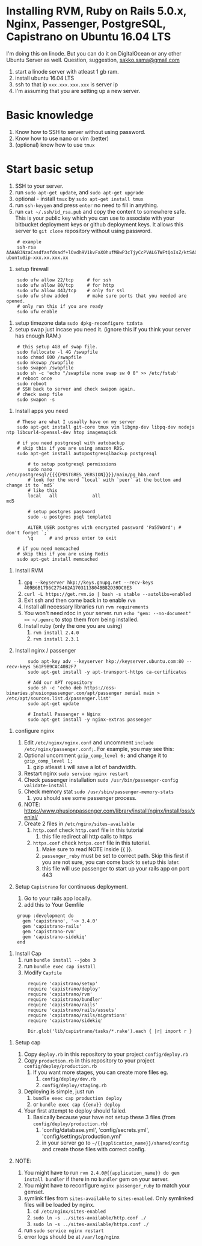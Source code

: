 # Installing RVM, Ruby on Rails 5.0.x, Nginx, Passenger, PostgreSQL, Capistrano on Ubuntu 16.04 LTS

I'm doing this on linode. But you can do it on DigitalOcean or any other Ubuntu Server as well.
Question, suggestion, sakko.sama@gmail.com

1. start a linode server with atleast 1 gb ram.
1. install ubuntu 16.04 LTS
1. ssh to that ip `xxx.xxx.xxx.xxx` is server ip
1. I'm assuming that you are setting up a new server.

# Basic knowledge

1. Know how to SSH to server without using password.
1. Know how to use nano or vim (better)
1. (optional) know how to use `tmux`

# Start basic setup

1. SSH to your server.
1. run `sudo apt-get update`, and `sudo apt-get upgrade`
1. optional - install `tmux` by `sudo apt-get install tmux`
1. run `ssh-keygen` and press `enter` no need to fill in anything.
1. run `cat ~/.ssh/id_rsa.pub` and copy the content to somewhere safe. This is your public key which you can use to associate with your bitbucket deployment keys or github deployment keys. It allows this server to `git clone` repository without using password.

````
    # example
    ssh-rsa AAAAB3NzaCasdfasfdsadf+lOvdh9V1kvFaX0hufMBwP3cTjyCcPVAL6TWFtQoIsZ/ktSAOkAORfxb526btiuvjE+03ohlZN3MpUc0wa1posrzimfthOflir/P9IbxsJiiifBZ5qGDE4iusW1C7O9Eh5e9FLrF+lrOuBUUzC46s/y+MtgoX35zU3FXymU9CKmOUg+8ZGLW0eXCc6ARxeuQ7lQdKgJGzjuKbK8n5H+4xsTUGEyZd ubuntu@ip-xxx.xx.xxx.xx
````

1. setup firewall

````
    sudo ufw allow 22/tcp     # for ssh
    sudo ufw allow 80/tcp     # for http
    sudo ufw allow 443/tcp    # only for ssl
    sudo ufw show added       # make sure ports that you needed are opened.
    # only run this if you are ready
    sudo ufw enable
````

1. setup timezone data `sudo dpkg-reconfigure tzdata`
1. setup swap just incase you need it. (ignore this if you think your server has enough RAM.)

````
    # this setup 4GB of swap file.
    sudo fallocate -l 4G /swapfile
    sudo chmod 600 /swapfile
    sudo mkswap /swapfile
    sudo swapon /swapfile
    sudo sh -c 'echo "/swapfile none swap sw 0 0" >> /etc/fstab'
    # reboot once
    sudo reboot
    # SSH back to server and check swapon again.
    # check swap file
    sudo swapon -s
````

1. Install apps you need

````
    # These are what I usually have on my server
    sudo apt-get install git-core tmux vim libgmp-dev libpq-dev nodejs ntp libcurl4-openssl-dev htop imagemagick

    # if you need postgresql with autobackup
    # skip this if you are using amazon RDS.
    sudo apt-get install autopostgresqlbackup postgresql

        # to setup postgresql permissions
        sudo nano /etc/postgresql/{{{{POSTGRES_VERSION}}}}/main/pg_hba.conf
        # look for the word `local` with `peer` at the bottom and change it to `md5`
        # like this
        local   all             all                                     md5

        # setup postgres password
        sudo -u postgres psql template1

        ALTER USER postgres with encrypted password 'Pa55WOrd'; # don't forget `;`
        \q      # and press enter to exit

    # if you need memcached
    # skip this if you are using Redis
    sudo apt-get install memcached
````

1. Install RVM
    1. `gpg --keyserver hkp://keys.gnupg.net --recv-keys 409B6B1796C275462A1703113804BB82D39DC0E3`
    1. `curl -L https://get.rvm.io | bash -s stable --autolibs=enabled`
    1. Exit ssh and then come back in to enable `rvm`
    1. Install all necessary libraries run `rvm requirements`
    1. You won't need rdoc in your server. run `echo "gem: --no-document" >> ~/.gemrc` to stop them from being installed.
    1. Install ruby (only the one you are using)
        1. `rvm install 2.4.0`
        1. `rvm install 2.3.1`

1. Install nginx / passenger

````
        sudo apt-key adv --keyserver hkp://keyserver.ubuntu.com:80 --recv-keys 561F9B9CAC40B2F7
        sudo apt-get install -y apt-transport-https ca-certificates

        # Add our APT repository
        sudo sh -c 'echo deb https://oss-binaries.phusionpassenger.com/apt/passenger xenial main > /etc/apt/sources.list.d/passenger.list'
        sudo apt-get update

        # Install Passenger + Nginx
        sudo apt-get install -y nginx-extras passenger
````

1. configure nginx
    1. Edit `/etc/nginx/nginx.conf` and uncomment `include /etc/nginx/passenger.conf;`. For example, you may see this:
    1. Optional uncomment `gzip_comp_level 6;` and change it to `gzip_comp_level 1;`
        1. gzip atleast `1` will save a lot of bandwidth.
    1. Restart nginx `sudo service nginx restart`
    1. Check passenger installation `sudo /usr/bin/passenger-config validate-install`
    1. Check memory stat `sudo /usr/sbin/passenger-memory-stats`
        1. you should see some passenger process.
    1. NOTE: https://www.phusionpassenger.com/library/install/nginx/install/oss/xenial/
    1. Create 2 files in `/etc/nginx/sites-available`
        1. `http.conf` check `http.conf` file in this tutorial
            1. this file redirect all http calls to https
        1. `https.conf` check `https.conf` file in this tutorial.
            1. Make sure to read NOTE inside {{  }}.
            1. `passenger_ruby` must be set to correct path. Skip this first if you are not sure, you can come back to setup this later.
            1. this file will use passenger to start up your rails app on port 443

1. Setup `Capistrano` for continuous deployment.
    1. Go to your rails app locally.
    1. add this to Your Gemfile

````
    group :development do
      gem 'capistrano', '~> 3.4.0'
      gem 'capistrano-rails'
      gem 'capistrano-rvm'
      gem 'capistrano-sidekiq'
    end
````

1. Install Cap
    1. run `bundle install --jobs 3`
    1. run `bundle exec cap install`
    1. Modify `Capfile`

````
        require 'capistrano/setup'
        require 'capistrano/deploy'
        require 'capistrano/rvm'
        require 'capistrano/bundler'
        require 'capistrano/rails'
        require 'capistrano/rails/assets'
        require 'capistrano/rails/migrations'
        require 'capistrano/sidekiq'

        Dir.glob('lib/capistrano/tasks/*.rake').each { |r| import r }
````

1. Setup cap
    1. Copy `deploy.rb` in this repository to your project `config/deploy.rb`
    1. Copy `production.rb` in this repository to your project `config/deploy/production.rb`
        1. If you want more stages, you can create more files eg.
            1. `config/deploy/dev.rb`
            1. `config/deploy/staging.rb`
    1. Deploying is simple, just run
        1. `bundle exec cap production deploy`
        1. or `bundle exec cap {{env}} deploy`
    1. Your first attempt to deploy should failed.
        1. Basically because your have not setup these 3 files (from `config/deploy/production.rb`)
            1. 'config/database.yml', 'config/secrets.yml', 'config/settings/production.yml'
            1. in your server go to `~/{{application_name}}/shared/config` and create those files with correct config.

1. NOTE:
    1. You might have to run `rvm 2.4.0@{{application_name}} do gem install bundler` if there in no `bundler` gem on your server.
    1. You might have to reconfigure `nginx passenger_ruby` to match your gemset.
    1. symlink files from `sites-available` to `sites-enabled`. Only symlinked files will be loaded by nginx.
        1. `cd /etc/nginx/sites-enabled`
        1. `sudo ln -s ../sites-available/http.conf ./`
        1. `sudo ln -s ../sites-available/https.conf ./`
    1. run `sudo service nginx restart`
    1. error logs should be at `/var/log/nginx`
